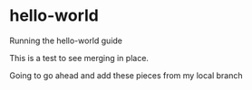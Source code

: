# hello-world
Running the hello-world guide

This is a test to see merging in place.

Going to go ahead and add these pieces from my local branch
